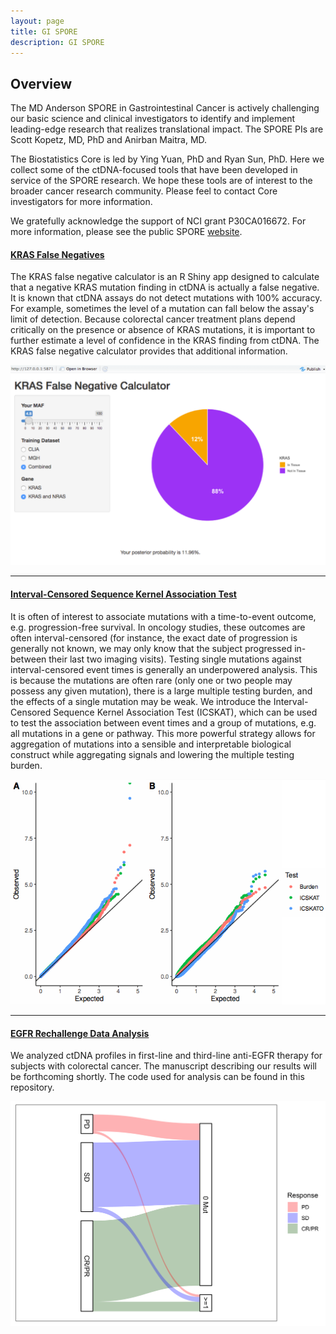 ```yaml
---
layout: page
title: GI SPORE
description: GI SPORE
---
```


## Overview
The MD Anderson SPORE in Gastrointestinal Cancer is actively challenging our basic science and 
clinical investigators to identify and implement leading-edge research that realizes translational impact. 
The SPORE PIs are Scott Kopetz, MD, PhD and Anirban Maitra, MD. 

The Biostatistics Core is led by Ying Yuan, PhD and Ryan Sun, PhD.
Here we collect some of the ctDNA-focused tools that have been developed in service of the SPORE research.
We hope these tools are of interest to the broader cancer research community. 
Please feel to contact Core investigators for more information.

We gratefully acknowledge the support of NCI grant P30CA016672. 
For more information, please see the public SPORE [website](https://trp.cancer.gov/spores/abstracts/mdanderson_gi.htm).

#### <a name="KRAScalculator"></a>[KRAS False Negatives](https://www.github.com/ryanrsun/kras_calculator)

The KRAS false negative calculator is an R Shiny app designed to calculate that a negative KRAS mutation finding
in ctDNA is actually a false negative. 
It is known that ctDNA assays do not detect mutations with 100% accuracy. 
For example, sometimes the level of a mutation can fall below the assay's limit of detection.
Because colorectal cancer treatment plans depend critically on the presence or absence of KRAS
mutations, it is important to further estimate a level of confidence in the KRAS finding from ctDNA.
The KRAS false negative calculator provides that additional information.

![KRAScalculator](../files/screenshot.png)

---

#### <a name="ICSKAT"></a>[Interval-Censored Sequence Kernel Association Test](https://www.github.com/ryanrsun/ICSKAT)

It is often of interest to associate mutations with a time-to-event outcome, e.g. progression-free survival.
In oncology studies, these outcomes are often interval-censored (for instance, the exact date of progression
is generally not known, we may only know that the subject progressed in-between their last two imaging visits).
Testing single mutations against interval-censored event times is generally an underpowered analysis.
This is because the mutations are often rare (only one or two people may possess any given mutation), there
is a large multiple testing burden, and the effects of a single mutation may be weak.
We introduce the Interval-Censored Sequence Kernel Association Test (ICSKAT), which can be used to test the 
association between event times and a group of mutations, e.g. all mutations in a gene or pathway. 
This more powerful strategy allows for aggregation of mutations into a sensible and interpretable biological construct
while aggregating signals and lowering the multiple testing burden.

![ICSKAT QQplot](../files/ICSKATqq.png)

---

#### <a name="EGFRresistance"></a>[EGFR Rechallenge Data Analysis](https://www.github.com/ryanrsun/resistance_anti_egfr) 

We analyzed ctDNA profiles in first-line and third-line anti-EGFR therapy for subjects with colorectal cancer.
The manuscript describing our results will be forthcoming shortly.
The code used for analysis can be found in this repository.

![Sankey plot](../files/sankey203.png)
